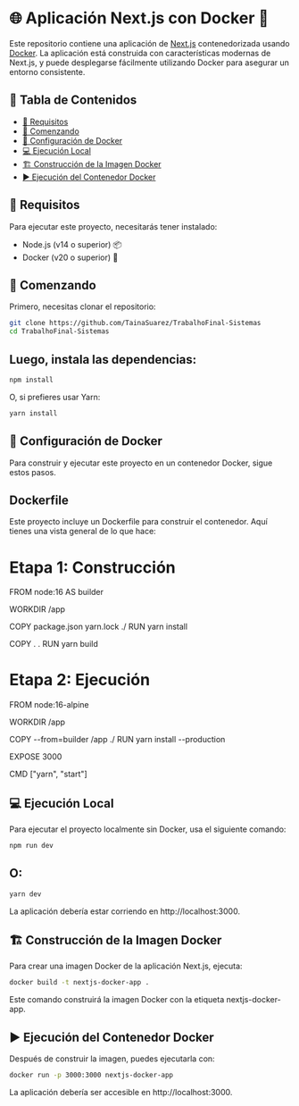 # 🌐 Aplicación Next.js con Docker 🐳

Este repositorio contiene una aplicación de [Next.js](https://nextjs.org/) contenedorizada usando [Docker](https://www.docker.com/). La aplicación está construida con características modernas de Next.js, y puede desplegarse fácilmente utilizando Docker para asegurar un entorno consistente.

##  📑 Tabla de Contenidos

- [🔧 Requisitos](#-requisitos)
- [🚀 Comenzando](#-comenzando)
- [🐳 Configuración de Docker](#-configuración-de-docker)
- [💻 Ejecución Local](#-ejecución-local)
- [🏗️ Construcción de la Imagen Docker](#️-construcción-de-la-imagen-docker)
- [▶️ Ejecución del Contenedor Docker](#️-ejecución-del-contenedor-docker)


## 🔧 Requisitos

Para ejecutar este proyecto, necesitarás tener instalado:

- Node.js (v14 o superior) 📦
- Docker (v20 o superior) 🐳

## 🚀 Comenzando

Primero, necesitas clonar el repositorio:

```bash
git clone https://github.com/TainaSuarez/TrabalhoFinal-Sistemas
cd TrabalhoFinal-Sistemas
 ```

## Luego, instala las dependencias:

```bash
npm install
 ```

O, si prefieres usar Yarn:

```bash
yarn install
 ```

## 🐳 Configuración de Docker

Para construir y ejecutar este proyecto en un contenedor Docker, sigue estos pasos.

## Dockerfile
Este proyecto incluye un Dockerfile para construir el contenedor. Aquí tienes una vista general de lo que hace:

# Etapa 1: Construcción
FROM node:16 AS builder

WORKDIR /app

COPY package.json yarn.lock ./
RUN yarn install

COPY . .
RUN yarn build

# Etapa 2: Ejecución
FROM node:16-alpine

WORKDIR /app

COPY --from=builder /app ./
RUN yarn install --production

EXPOSE 3000

CMD ["yarn", "start"]



## 💻 Ejecución Local

Para ejecutar el proyecto localmente sin Docker, usa el siguiente comando:

```bash
npm run dev
```

## O:

```bash
yarn dev
```

La aplicación debería estar corriendo en http://localhost:3000.

## 🏗️ Construcción de la Imagen Docker

Para crear una imagen Docker de la aplicación Next.js, ejecuta:

```bash
docker build -t nextjs-docker-app .
```
Este comando construirá la imagen Docker con la etiqueta nextjs-docker-app.

## ▶️ Ejecución del Contenedor Docker

Después de construir la imagen, puedes ejecutarla con:

```bash
docker run -p 3000:3000 nextjs-docker-app
```

La aplicación debería ser accesible en http://localhost:3000.

